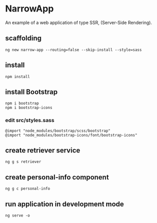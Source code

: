 # NarrowApp

An example of a web application of type SSR, (Server-Side Rendering).

## scaffolding

```shell
ng new narrow-app --routing=false --skip-install --style=sass
```

## install

```shell
npm install
```

## install Bootstrap

```shell
npm i bootstrap
npm i bootstrap-icons
```

### edit src/styles.sass

```text
@import "node_modules/bootstrap/scss/bootstrap"
@import "node_modules/bootstrap-icons/font/bootstrap-icons"
```

## create retriever service

```shell
ng g s retriever
```

## create personal-info component

```shell
ng g c personal-info
```

## run application in development mode

```shell
ng serve -o
```
